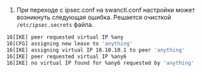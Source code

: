 1. При переходе с ipsec.conf на swanctl.conf настройки может возникнуть следующая ошибка. Решается очисткой `/etc/ipsec.secrets` файла.

```BASH
16[IKE] peer requested virtual IP %any
16[CFG] assigning new lease to 'anything'
16[IKE] assigning virtual IP 10.10.10.1 to peer 'anything'
16[IKE] peer requested virtual IP %any6
16[IKE] no virtual IP found for %any6 requested by 'anything'
```

